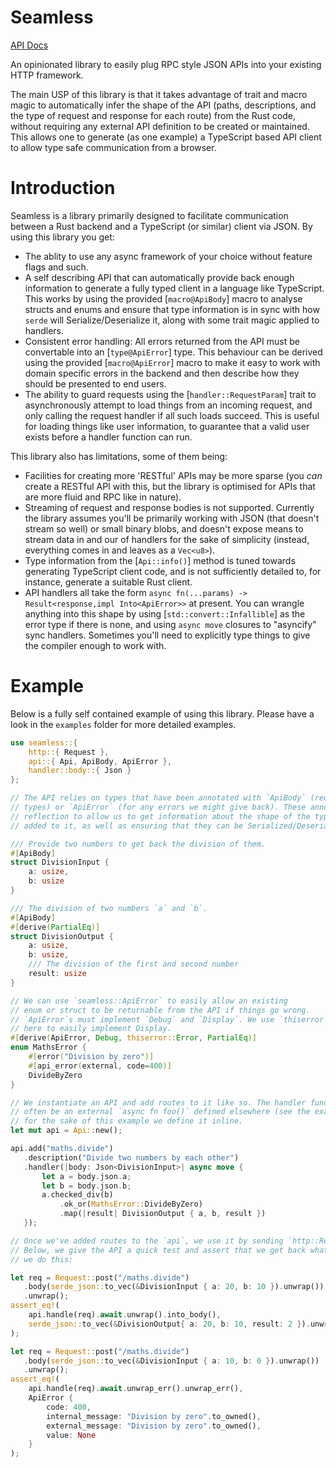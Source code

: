 # Seamless

[API Docs](https://docs.rs/seamless/latest/seamless)

An opinionated library to easily plug RPC style JSON APIs into your existing HTTP framework.

The main USP of this library is that it takes advantage of trait and macro magic to automatically infer
the shape of the API (paths, descriptions, and the type of request and response for each route) from the
Rust code, without requiring any external API definition to be created or maintained. This allows one to
generate (as one example) a TypeScript based API client to allow type safe communication from a browser.

# Introduction

Seamless is a library primarily designed to facilitate communication between a Rust backend
and a TypeScript (or similar) client via JSON. By using this library you get:
- The ablity to use any async framework of your choice without feature flags and such.
- A self describing API that can automatically provide back enough information to generate
  a fully typed client in a language like TypeScript. This works by using the provided
  [`macro@ApiBody`] macro to analyse structs and enums and ensure that type information is in sync with
  how `serde` will Serialize/Deserialize it, along with some trait magic applied to handlers.
- Consistent error handling: All errors returned from the API must be convertable into an
  [`type@ApiError`] type. This behaviour can be derived using the provided [`macro@ApiError`] macro
  to make it easy to work with domain specific errors in the backend and then describe how they
  should be presented to end users.
- The ability to guard requests using the [`handler::RequestParam`] trait to asynchronously attempt to load
  things from an incoming request, and only calling the request handler if all such loads succeed.
  This is useful for loading things like user information, to guarantee that a valid user exists
  before a handler function can run.

This library also has limitations, some of them being:
- Facilities for creating more 'RESTful' APIs may be more sparse (you _can_ create a RESTful API with
  this, but the library is optimised for APIs that are more fluid and RPC like in nature).
- Streaming of request and response bodies is not supported. Currently the library assumes you'll be
  primarily working with JSON (that doesn't stream so well) or small binary blobs, and doesn't expose
  means to stream data in and our of handlers for the sake of simplicity (instead, everything comes in
  and leaves as a `Vec<u8>`).
- Type information from the [`Api::info()`] method is tuned towards generating TypeScript client
  code, and is not sufficiently detailed to, for instance, generate a suitable Rust client.
- API handlers all take the form `async fn(...params) -> Result<response,impl Into<ApiError>>` at
  present. You can wrangle anything into this shape by using [`std::convert::Infallible`] as the error
  type if there is none, and using `async move` closures to "asyncify" sync handlers. Sometimes you'll
  need to explicitly type things to give the compiler enough to work with.

# Example

Below is a fully self contained example of using this library. Please have a look in the `examples`
folder for more detailed examples.

```rust
use seamless::{
    http::{ Request },
    api::{ Api, ApiBody, ApiError },
    handler::body::{ Json }
};

// The API relies on types that have been annotated with `ApiBody` (request and response
// types) or `ApiError` (for any errors we might give back). These annotations do some
// reflection to allow us to get information about the shape of the type and doc comments
// added to it, as well as ensuring that they can be Serialized/Deserialized.

/// Provide two numbers to get back the division of them.
#[ApiBody]
struct DivisionInput {
    a: usize,
    b: usize
}

/// The division of two numbers `a` and `b`.
#[ApiBody]
#[derive(PartialEq)]
struct DivisionOutput {
    a: usize,
    b: usize,
    /// The division of the first and second number
    result: usize
}

// We can use `seamless::ApiError` to easily allow an existing
// enum or struct to be returnable from the API if things go wrong.
// `ApiError`s must implement `Debug` and `Display`. We use `thiserror`
// here to easily implement Display.
#[derive(ApiError, Debug, thiserror::Error, PartialEq)]
enum MathsError {
    #[error("Division by zero")]
    #[api_error(external, code=400)]
    DivideByZero
}

// We instantiate an API and add routes to it like so. The handler function would
// often be an external `async fn foo()` defined elsewhere (see the examples), but
// for the sake of this example we define it inline.
let mut api = Api::new();

api.add("maths.divide")
   .description("Divide two numbers by each other")
   .handler(|body: Json<DivisionInput>| async move {
       let a = body.json.a;
       let b = body.json.b;
       a.checked_div(b)
           .ok_or(MathsError::DivideByZero)
           .map(|result| DivisionOutput { a, b, result })
   });

// Once we've added routes to the `api`, we use it by sending `http::Request`s to it.
// Below, we give the API a quick test and assert that we get back what we expect when
// we do this:

let req = Request::post("/maths.divide")
   .body(serde_json::to_vec(&DivisionInput { a: 20, b: 10 }).unwrap())
   .unwrap();
assert_eq!(
    api.handle(req).await.unwrap().into_body(),
    serde_json::to_vec(&DivisionOutput{ a: 20, b: 10, result: 2 }).unwrap()
);

let req = Request::post("/maths.divide")
   .body(serde_json::to_vec(&DivisionInput { a: 10, b: 0 }).unwrap())
   .unwrap();
assert_eq!(
    api.handle(req).await.unwrap_err().unwrap_err(),
    ApiError {
        code: 400,
        internal_message: "Division by zero".to_owned(),
        external_message: "Division by zero".to_owned(),
        value: None
    }
);
```
